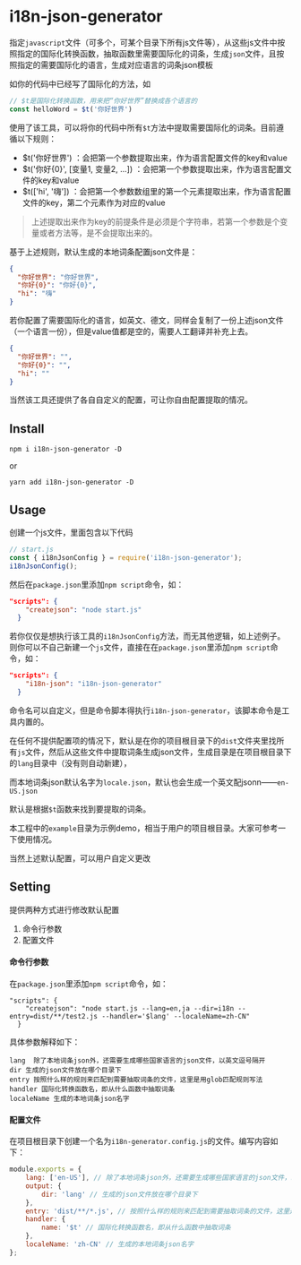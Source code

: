# i18n-json-generator
指定`javascript`文件（可多个，可某个目录下所有js文件等），从这些js文件中按照指定的国际化转换函数，抽取函数里需要国际化的词条，生成`json`文件，且按照指定的需要国际化的语言，生成对应语言的词条json模板

如你的代码中已经写了国际化的方法，如
```js
// $t是国际化转换函数，用来把“你好世界”替换成各个语言的
const helloWord = $t('你好世界')
```
使用了该工具，可以将你的代码中所有`$t`方法中提取需要国际化的词条。目前遵循以下规则：
- $t('你好世界') ：会把第一个参数提取出来，作为语言配置文件的key和value
- $t('你好{0}', [变量1, 变量2, ...]) ：会把第一个参数提取出来，作为语言配置文件的key和value
- $t(['hi', '嗨']) ：会把第一个参数数组里的第一个元素提取出来，作为语言配置文件的key，第二个元素作为对应的value

> 上述提取出来作为key的前提条件是必须是个字符串，若第一个参数是个变量或者方法等，是不会提取出来的。

基于上述规则，默认生成的本地词条配置json文件是：
```json
{
  "你好世界": "你好世界",
  "你好{0}": "你好{0}",
  "hi": "嗨"
}
```
若你配置了需要国际化的语言，如英文、德文，同样会复制了一份上述json文件（一个语言一份），但是value值都是空的，需要人工翻译并补充上去。
```json
{
  "你好世界": "",
  "你好{0}": "",
  "hi": ""
}
```
当然该工具还提供了各自自定义的配置，可让你自由配置提取的情况。

## Install
```
npm i i18n-json-generator -D
```
or
```
yarn add i18n-json-generator -D
```

## Usage
创建一个js文件，里面包含以下代码
```js
// start.js
const { i18nJsonConfig } = require('i18n-json-generator');
i18nJsonConfig();
```
然后在`package.json`里添加`npm script`命令，如：
```json
"scripts": {
    "createjson": "node start.js"
  }
```

若你仅仅是想执行该工具的`i18nJsonConfig`方法，而无其他逻辑，如上述例子。则你可以不自己新建一个`js`文件，直接在在`package.json`里添加`npm script`命令，如：
```json
"scripts": {
    "i18n-json": "i18n-json-generator"
  }
```
命令名可以自定义，但是命令脚本得执行`i18n-json-generator`，该脚本命令是工具内置的。

在任何不提供配置项的情况下，默认是在你的项目根目录下的`dist`文件夹里找所有`js`文件，然后从这些文件中提取词条生成json文件，生成目录是在项目根目录下的`lang`目录中（没有则自动新建），

而本地词条json默认名字为`locale.json`，默认也会生成一个英文配jsonn——`en-US.json`

默认是根据`$t`函数来找到要提取的词条。

本工程中的`example`目录为示例demo，相当于用户的项目根目录。大家可参考一下使用情况。

当然上述默认配置，可以用户自定义更改

## Setting
提供两种方式进行修改默认配置
1. 命令行参数
2. 配置文件

#### 命令行参数
在`package.json`里添加`npm script`命令，如：
```
"scripts": {
    "createjson": "node start.js --lang=en,ja --dir=i18n --entry=dist/**/test2.js --handler='$lang' --localeName=zh-CN"
  }
```
具体参数解释如下：
```
lang  除了本地词条json外，还需要生成哪些国家语言的json文件，以英文逗号隔开
dir 生成的json文件放在哪个目录下
entry 按照什么样的规则来匹配到需要抽取词条的文件，这里是用glob匹配规则写法
handler 国际化转换函数名，即从什么函数中抽取词条
localeName 生成的本地词条json名字
```
#### 配置文件
在项目根目录下创建一个名为`i18n-generator.config.js`的文件。编写内容如下：
```js
module.exports = {
    lang: ['en-US'], // 除了本地词条json外，还需要生成哪些国家语言的json文件，以英文逗号隔开
    output: {
        dir: 'lang' // 生成的json文件放在哪个目录下
    },
    entry: 'dist/**/*.js', // 按照什么样的规则来匹配到需要抽取词条的文件，这里是用glob匹配规则写法
    handler: {
        name: '$t' // 国际化转换函数名，即从什么函数中抽取词条
    },
    localeName: 'zh-CN' // 生成的本地词条json名字
};
```
